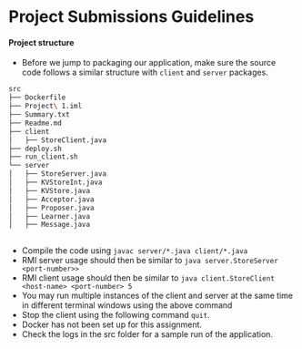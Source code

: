# Project Submissions Guidelines

#### Project structure
* Before we jump to packaging our application, make sure the source code follows a similar structure with `client` and `server` packages.
```bash
src
├── Dockerfile
├── Project\ 1.iml
├── Summary.txt
├── Readme.md
├── client
│   ├── StoreClient.java
├── deploy.sh
├── run_client.sh
└── server
│   ├── StoreServer.java
│   ├── KVStoreInt.java
│   ├── KVStore.java
│   ├── Acceptor.java
│   ├── Proposer.java
│   ├── Learner.java
│   ├── Message.java
    
```
* Compile the code using `javac server/*.java client/*.java`
* RMI server usage should then be similar to `java server.StoreServer <port-number>>`
* RMI client usage should then be similar to `java client.StoreClient <host-name> <port-number> 5`
* You may run multiple instances of the client and server at the same time in different terminal windows using the above command
* Stop the client using the following command `quit`.
* Docker has not been set up for this assignment.
* Check the logs in the src folder for a sample run of the application.
